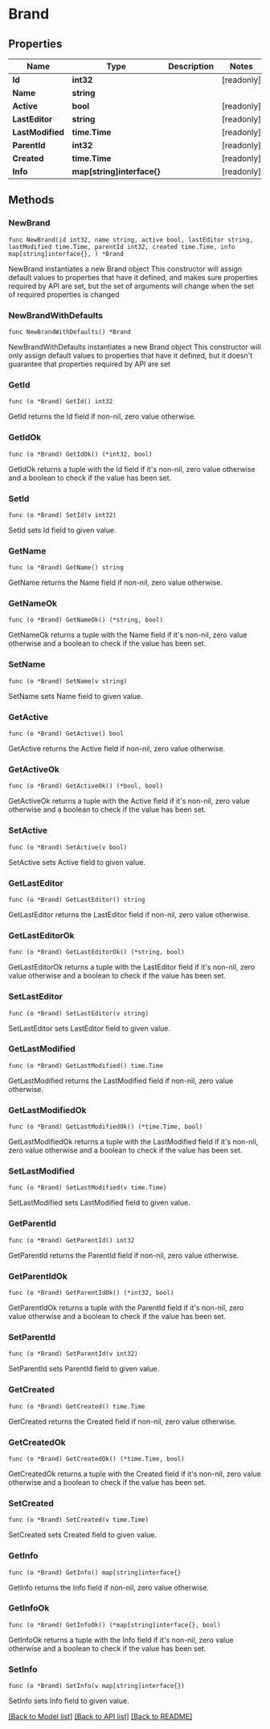 # Brand

## Properties

Name | Type | Description | Notes
------------ | ------------- | ------------- | -------------
**Id** | **int32** |  | [readonly] 
**Name** | **string** |  | 
**Active** | **bool** |  | [readonly] 
**LastEditor** | **string** |  | [readonly] 
**LastModified** | **time.Time** |  | [readonly] 
**ParentId** | **int32** |  | [readonly] 
**Created** | **time.Time** |  | [readonly] 
**Info** | **map[string]interface{}** |  | [readonly] 

## Methods

### NewBrand

`func NewBrand(id int32, name string, active bool, lastEditor string, lastModified time.Time, parentId int32, created time.Time, info map[string]interface{}, ) *Brand`

NewBrand instantiates a new Brand object
This constructor will assign default values to properties that have it defined,
and makes sure properties required by API are set, but the set of arguments
will change when the set of required properties is changed

### NewBrandWithDefaults

`func NewBrandWithDefaults() *Brand`

NewBrandWithDefaults instantiates a new Brand object
This constructor will only assign default values to properties that have it defined,
but it doesn't guarantee that properties required by API are set

### GetId

`func (o *Brand) GetId() int32`

GetId returns the Id field if non-nil, zero value otherwise.

### GetIdOk

`func (o *Brand) GetIdOk() (*int32, bool)`

GetIdOk returns a tuple with the Id field if it's non-nil, zero value otherwise
and a boolean to check if the value has been set.

### SetId

`func (o *Brand) SetId(v int32)`

SetId sets Id field to given value.


### GetName

`func (o *Brand) GetName() string`

GetName returns the Name field if non-nil, zero value otherwise.

### GetNameOk

`func (o *Brand) GetNameOk() (*string, bool)`

GetNameOk returns a tuple with the Name field if it's non-nil, zero value otherwise
and a boolean to check if the value has been set.

### SetName

`func (o *Brand) SetName(v string)`

SetName sets Name field to given value.


### GetActive

`func (o *Brand) GetActive() bool`

GetActive returns the Active field if non-nil, zero value otherwise.

### GetActiveOk

`func (o *Brand) GetActiveOk() (*bool, bool)`

GetActiveOk returns a tuple with the Active field if it's non-nil, zero value otherwise
and a boolean to check if the value has been set.

### SetActive

`func (o *Brand) SetActive(v bool)`

SetActive sets Active field to given value.


### GetLastEditor

`func (o *Brand) GetLastEditor() string`

GetLastEditor returns the LastEditor field if non-nil, zero value otherwise.

### GetLastEditorOk

`func (o *Brand) GetLastEditorOk() (*string, bool)`

GetLastEditorOk returns a tuple with the LastEditor field if it's non-nil, zero value otherwise
and a boolean to check if the value has been set.

### SetLastEditor

`func (o *Brand) SetLastEditor(v string)`

SetLastEditor sets LastEditor field to given value.


### GetLastModified

`func (o *Brand) GetLastModified() time.Time`

GetLastModified returns the LastModified field if non-nil, zero value otherwise.

### GetLastModifiedOk

`func (o *Brand) GetLastModifiedOk() (*time.Time, bool)`

GetLastModifiedOk returns a tuple with the LastModified field if it's non-nil, zero value otherwise
and a boolean to check if the value has been set.

### SetLastModified

`func (o *Brand) SetLastModified(v time.Time)`

SetLastModified sets LastModified field to given value.


### GetParentId

`func (o *Brand) GetParentId() int32`

GetParentId returns the ParentId field if non-nil, zero value otherwise.

### GetParentIdOk

`func (o *Brand) GetParentIdOk() (*int32, bool)`

GetParentIdOk returns a tuple with the ParentId field if it's non-nil, zero value otherwise
and a boolean to check if the value has been set.

### SetParentId

`func (o *Brand) SetParentId(v int32)`

SetParentId sets ParentId field to given value.


### GetCreated

`func (o *Brand) GetCreated() time.Time`

GetCreated returns the Created field if non-nil, zero value otherwise.

### GetCreatedOk

`func (o *Brand) GetCreatedOk() (*time.Time, bool)`

GetCreatedOk returns a tuple with the Created field if it's non-nil, zero value otherwise
and a boolean to check if the value has been set.

### SetCreated

`func (o *Brand) SetCreated(v time.Time)`

SetCreated sets Created field to given value.


### GetInfo

`func (o *Brand) GetInfo() map[string]interface{}`

GetInfo returns the Info field if non-nil, zero value otherwise.

### GetInfoOk

`func (o *Brand) GetInfoOk() (*map[string]interface{}, bool)`

GetInfoOk returns a tuple with the Info field if it's non-nil, zero value otherwise
and a boolean to check if the value has been set.

### SetInfo

`func (o *Brand) SetInfo(v map[string]interface{})`

SetInfo sets Info field to given value.



[[Back to Model list]](../README.md#documentation-for-models) [[Back to API list]](../README.md#documentation-for-api-endpoints) [[Back to README]](../README.md)


